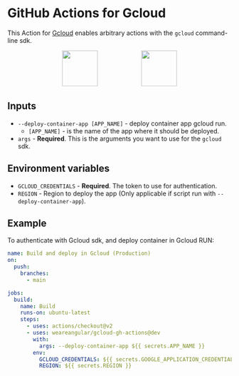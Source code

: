 # GitHub Actions for Gcloud

This Action for [Gcloud](https://cloud.google.com/) enables arbitrary actions with the `gcloud` command-line sdk.

<div align="center">
<img src="https://github.githubassets.com/images/modules/site/features/actions-icon-actions.svg" height="80"></img>
&nbsp;&nbsp;
&nbsp;&nbsp;
&nbsp;&nbsp;
&nbsp;&nbsp;
&nbsp;&nbsp;
&nbsp;&nbsp;
&nbsp;&nbsp;
&nbsp;&nbsp;
<img src="https://www.gstatic.com/devrel-devsite/prod/vf8bcd170103a60a9457e3a7682d3f70251c619395c6349d20b56cd2a80761a19/cloud/images/cloud-logo.svg" height="80"></img>
</div>

## Inputs

- `--deploy-container-app [APP_NAME]` - deploy container app gcloud run.
  - `[APP_NAME]` - is the name of the app where it should be deployed.
- `args` - **Required**. This is the arguments you want to use for the `gcloud` sdk.

## Environment variables

- `GCLOUD_CREDENTIALS` - **Required**. The token to use for authentication.
- `REGION` - Region to deploy the app (Only applicable if script run with `--deploy-container-app`).

## Example

To authenticate with Gcloud sdk, and deploy container in Gcloud RUN:

```yaml
name: Build and deploy in Gcloud (Production)
on:
  push:
    branches:
      - main

jobs:
  build:
    name: Build
    runs-on: ubuntu-latest
    steps:
      - uses: actions/checkout@v2
      - uses: weareangular/gcloud-gh-actions@dev
        with:
          args: --deploy-container-app ${{ secrets.APP_NAME }}
        env:
          GCLOUD_CREDENTIALS: ${{ secrets.GOOGLE_APPLICATION_CREDENTIALS }}
          REGION: ${{ secrets.REGION }}
```
